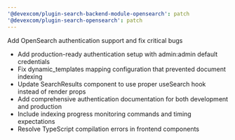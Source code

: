 ```yaml
---
'@devexcom/plugin-search-backend-module-opensearch': patch
'@devexcom/plugin-search-opensearch': patch
---
```


Add OpenSearch authentication support and fix critical bugs

- Add production-ready authentication setup with admin:admin default credentials
- Fix dynamic_templates mapping configuration that prevented document indexing
- Update SearchResults component to use proper useSearch hook instead of render props
- Add comprehensive authentication documentation for both development and production
- Include indexing progress monitoring commands and timing expectations
- Resolve TypeScript compilation errors in frontend components
